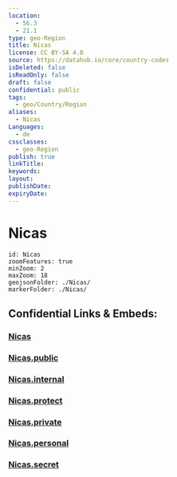 ```yaml
---
location:
  - 56.3
  - 21.1
type: geo-Region
title: Nicas
license: CC BY-SA 4.0
source: https://datahub.io/core/country-codes
isDeleted: false
isReadOnly: false
draft: false
confidential: public
tags:
  - geo/Country/Region
aliases:
  - Nicas
Languages:
  - de
cssclasses:
  - geo-Region
publish: true
linkTitle:
keywords:
layout:
publishDate:
expiryDate:
---
```


# Nicas

```leaflet
id: Nicas
zoomFeatures: true 
minZoom: 2 
maxZoom: 18
geojsonFolder: ./Nicas/
markerFolder: ./Nicas/
```


## Confidential Links & Embeds: 

### [Nicas](/_Standards/Earth/Continent/Europe/Europe~North/Latvia/Counties/Nicas.md) 

### [Nicas.public](/_public/Earth/Continent/Europe/Europe~North/Latvia/Counties/Nicas.public.md) 

### [Nicas.internal](/_internal/Earth/Continent/Europe/Europe~North/Latvia/Counties/Nicas.internal.md) 

### [Nicas.protect](/_protect/Earth/Continent/Europe/Europe~North/Latvia/Counties/Nicas.protect.md) 

### [Nicas.private](/_private/Earth/Continent/Europe/Europe~North/Latvia/Counties/Nicas.private.md) 

### [Nicas.personal](/_personal/Earth/Continent/Europe/Europe~North/Latvia/Counties/Nicas.personal.md) 

### [Nicas.secret](/_secret/Earth/Continent/Europe/Europe~North/Latvia/Counties/Nicas.secret.md)

